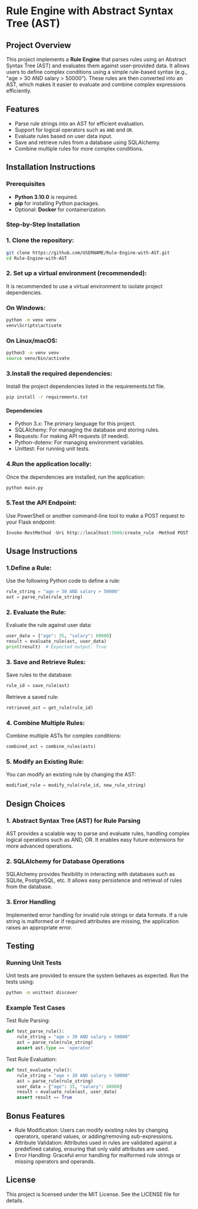 # Rule Engine with Abstract Syntax Tree (AST)

## Project Overview
This project implements a **Rule Engine** that parses rules using an Abstract Syntax Tree (AST) and evaluates them against user-provided data. It allows users to define complex conditions using a simple rule-based syntax (e.g., "age > 30 AND salary > 50000"). These rules are then converted into an AST, which makes it easier to evaluate and combine complex expressions efficiently.

## Features
- Parse rule strings into an AST for efficient evaluation.
- Support for logical operators such as `AND` and `OR`.
- Evaluate rules based on user data input.
- Save and retrieve rules from a database using SQLAlchemy.
- Combine multiple rules for more complex conditions.

## Installation Instructions

### Prerequisites
- **Python 3.10.0** is required.
- **pip** for installing Python packages.
- Optional: **Docker** for containerization.

### Step-by-Step Installation

### 1. Clone the repository:
   ```bash
   git clone https://github.com/USERNAME/Rule-Engine-with-AST.git
   cd Rule-Engine-with-AST
```

### 2. Set up a virtual environment (recommended):

It is recommended to use a virtual environment to isolate project dependencies.
### On Windows:
 ```bash
 python -m venv venv
 venv\Scripts\activate

```
### On Linux/macOS:

```bash
python3 -m venv venv
source venv/bin/activate
```
### 3.Install the required dependencies: 

Install the project dependencies listed in the requirements.txt file.

```bash
pip install -r requirements.txt
```

#### Dependencies
- Python 3.x: The primary language for this project.
- SQLAlchemy: For managing the database and storing rules.
- Requests: For making API requests (if needed).
- Python-dotenv: For managing environment variables.
- Unittest: For running unit tests.


### 4.Run the application locally: 
Once the dependencies are installed, run the application:

```bash
python main.py
```
### 5.Test the API Endpoint: 
Use PowerShell or another command-line tool to make a POST request to your Flask endpoint:
```python
Invoke-RestMethod -Uri http://localhost:5000/create_rule -Method POST -ContentType "application/json" -Body '{"rule": "age > 30 AND salary > 50000"}'
```
## Usage Instructions
### 1.Define a Rule:
Use the following Python code to define a rule:
```python
rule_string = "age > 30 AND salary > 50000"
ast = parse_rule(rule_string)
```
### 2. Evaluate the Rule:
Evaluate the rule against user data:

```python
user_data = {"age": 35, "salary": 60000}
result = evaluate_rule(ast, user_data)
print(result)  # Expected output: True
```
### 3. Save and Retrieve Rules:
Save rules to the database:

```python
rule_id = save_rule(ast)
```
Retrieve a saved rule:

```python
retrieved_ast = get_rule(rule_id)
```
### 4. Combine Multiple Rules:
Combine multiple ASTs for complex conditions:
```python
combined_ast = combine_rules(asts)
```
### 5. Modify an Existing Rule:
You can modify an existing rule by changing the AST:

```python
modified_rule = modify_rule(rule_id, new_rule_string)
```

## Design Choices
### 1. Abstract Syntax Tree (AST) for Rule Parsing
AST provides a scalable way to parse and evaluate rules, handling complex logical operations such as AND, OR. It enables easy future extensions for more advanced operations.

### 2. SQLAlchemy for Database Operations
SQLAlchemy provides flexibility in interacting with databases such as SQLite, PostgreSQL, etc. It allows easy persistence and retrieval of rules from the database.
### 3. Error Handling
Implemented error handling for invalid rule strings or data formats. If a rule string is malformed or if required attributes are missing, the application raises an appropriate error.



## Testing
### Running Unit Tests
Unit tests are provided to ensure the system behaves as expected. Run the tests using:

```bash
python -m unittest discover
```
### Example Test Cases
Test Rule Parsing:
```python
def test_parse_rule():
    rule_string = "age > 30 AND salary > 50000"
    ast = parse_rule(rule_string)
    assert ast.type == 'operator'
```
Test Rule Evaluation:
```python
def test_evaluate_rule():
    rule_string = "age > 30 AND salary > 50000"
    ast = parse_rule(rule_string)
    user_data = {"age": 35, "salary": 60000}
    result = evaluate_rule(ast, user_data)
    assert result == True
```
## Bonus Features
- Rule Modification: Users can modify existing rules by changing operators, operand values, or adding/removing sub-expressions.
- Attribute Validation: Attributes used in rules are validated against a predefined catalog, ensuring that only valid attributes are used.
- Error Handling: Graceful error handling for malformed rule strings or missing operators and operands.



## License

This project is licensed under the MIT License. See the LICENSE file for details.


 
